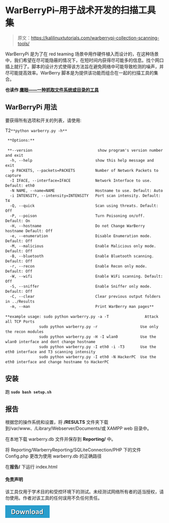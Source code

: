 # WarBerryPi–用于战术开发的扫描工具集

> 原文：<https://kalilinuxtutorials.com/warberrypi-collection-scanning-tools/>

WarBerryPi 是为了在 red teaming 场景中用作硬件植入而设计的，在这种场景中，我们希望在尽可能隐蔽的情况下，在短时间内获得尽可能多的信息。找个网口插上就行了。脚本的设计方式使得该方法旨在避免网络中可能导致检测的噪声，并尽可能提高效率。WarBerry 脚本是为提供该功能而组合在一起的扫描工具的集合。

**也读作 [鹰眼——一种抓取文件系统或目录的工具](https://kalilinuxtutorials.com/hawkeye-crawl-filesystem-directory/)**

## **WarBerryPi 用法**

要获得所有选项和开关的列表，请使用:

T2`**python warberry.py -h**`

```
 **Options:**

 **--version                             show program's version number and exit
  -h, --help                            show this help message and exit
  -p PACKETS, --packets=PACKETS         Number of Network Packets to capture
  -I IFACE, --interface=IFACE           Network Interface to use. Default: eth0
  -N NAME, --name=NAME                  Hostname to use. Default: Auto
  -i INTENSITY, --intensity=INTENSITY   Port scan intensity. Default: T4
  -Q, --quick                           Scan using threats. Default: Off
  -P, --poison                          Turn Poisoning on/off. Default: On
  -H, --hostname                        Do not Change WarBerry hostname Default: Off
  -e, --enumeration                     Disable Enumeration mode. Default: Off
  -M, --malicious                       Enable Malicious only mode. Default: Off
  -B, --bluetooth                       Enable Bluetooth scanning. Default: Off
  -r, --recon                           Enable Recon only mode. Default: Off
  -W, --wifi                            Enable WiFi scanning. Default: Off
  -S, --sniffer                         Enable Sniffer only mode. Default: Off
  -C, --clear                           Clear previous output folders in ../Results
  -m, --man                             Print WarBerry man pages**

**example usage: sudo python warberry.py -a -T                Attack all TCP Ports
               sudo python warberry.py -r                   Use only the recon modules
               sudo python warberry.py -H -I wlan0          Use the wlan0 interface and dont change hostname
               sudo python warberry.py -I eth0 -i -T3       Use the eth0 interface and T3 scanning intensity
               sudo python warberry.py -I eth0 -N HackerPC  Use the eth0 interface and change hostname to HackerPC
```

## **安装**

跑 **`sudo bash setup.sh`**

## **报告**

根据您的操作系统和设置，将 **/RESULTS** 文件夹下载到/var/www、/Library/Webserver/Documents/或 XAMPP web 目录中。

在本地下载 warberry.db 文件并保存到 **Reporting/** 中。

将 Reporting/WarberryReporting/SQLiteConnection/PHP 下的文件 Config.php 更改为使用 warberry.db 的正确路径

在**报告/** 下运行 index.html

#### **免责声明**

该工具仅用于学术目的和受控环境下的测试。未经测试网络所有者的适当授权，请勿使用。作者对该工具的任何误用不负任何责任。

[![](img/d861a9096555aeb1980fc054015933d7.png)](https://github.com/secgroundzero/warberry)
